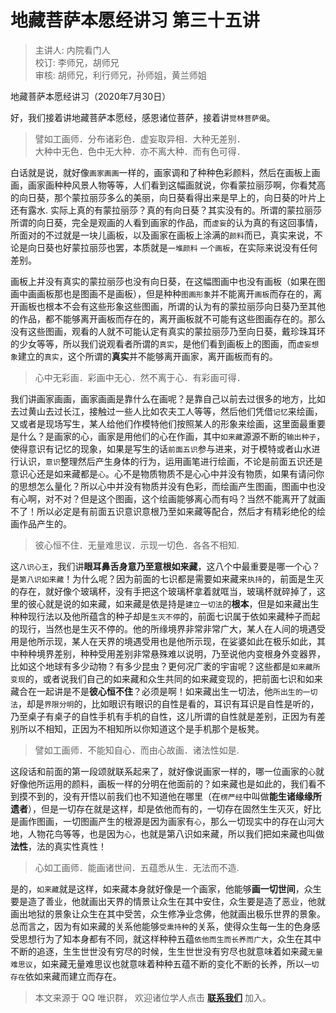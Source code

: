 # 地藏菩萨本愿经讲习 第三十五讲

> 主讲人: 内院看门人 <br />
> 校订: 李师兄，胡师兄 <br />
> 审核: 胡师兄，利行师兄，孙师姐，黄兰师姐 <br />

地藏菩萨本愿经讲习（2020年7月30日）

好，我们接着讲地藏菩萨本愿经，感恩诸位菩萨，接着讲`觉林菩萨偈`。

> 譬如工画师．分布诸彩色．虚妄取异相．大种无差别．<br />
> 大种中无色．色中无大种．亦不离大种．而有色可得．<br />

白话就是说，就好像`画家画画`一样的，画家调和了种种色彩颜料，然后在画板上画画，画家画种种风景人物等等，人们看到这幅画就说，你看蒙拉丽莎啊，你看梵高的向日葵，那个蒙拉丽莎多么的美丽，向日葵看得出来是早上的，向日葵的叶片上还有露水. 实际上真的有蒙拉丽莎？真的有向日葵？其实没有的。所谓的蒙拉丽莎所谓的向日葵，完全是观画的人看到画家的作品，而`虚妄`的认为真的有这回事情，所面对的不过就是一块儿画板，以及画家在画板上涂满的`颜料`而已，真实来说，不论是向日葵也好蒙拉丽莎也罢，本质就是`一堆颜料` `一个画板`，在实际来说没有任何差别。

画板上并没有真实的蒙拉丽莎也没有向日葵，在这幅图画中也没有画板（如果在图画中画画板那也是图画不是画板），但是种种`图画形象`并不能离开`画板`而存在的，离开画板也根本不会有这些形象这些图画，所谓的认为有的蒙拉丽莎向日葵乃至其他的作品，都不能够离开画板而存在的，离开画板就不可能有这些图画存在的。那么没有这些图画，观看的人就不可能认定有真实的蒙拉丽莎乃至向日葵，戴珍珠耳环的少女等等，所以我们说观看者所谓的`真实`，是他们看到画板上的图画，而`虚妄想象`建立的`真实`，这个所谓的**真实**并不能够离开画家，离开画板而有的。

> 心中无彩画．彩画中无心．然不离于心．有彩画可得．

我们讲画家画画，画家画画是靠什么在画呢？是靠自己以前去过很多的地方，比如去过黄山去过长江，接触过一些人比如农夫工人等等，然后他们凭借`记忆`来绘画，又或者是现场写生，某人给他们作模特他们按照某人的形象来绘画，这里面最重要是什么？是画家的心，画家是用他们的心在作画，其中`如来藏`源源不断的`输出种子`，使得意识有记忆的现象，如果是写生的话`前面五识`参与进来，对于模特或者山水进行认识，`意识`整理然后产生身体的行为，运用画笔进行绘画，不论是前面五识还是意识心还是如来藏都是`心`。心不是物质物质不是心心中并没有物质，如果有请问你的思想怎么量化？所以心中并没有物质并没有色彩，而绘画产生图画，图画中也没有心啊，对不对？但是这个图画，这个绘画能够离心而有吗？当然不能离开了就画不了！所以必定是有前面五识意识意根乃至如来藏等配合，然后才有精彩绝伦的绘画作品产生的。

> 彼心恒不住．无量难思议．示现一切色．各各不相知.

这`八识心王`，我们讲**眼耳鼻舌身意乃至意根如来藏**，这八个中最重要是哪一个心？是`第八识如来藏`！为什么呢？因为前面的七识都是需要如来藏来`执持`的，前面是生灭的存在，就好像个玻璃杯，没有手把这个玻璃杯拿着就哐当，玻璃杯就碎掉了，这里的彼心就是说的如来藏，如来藏是依是持是`建立一切法`的**根本**，但是如来藏出生种种现行法以及他所蕴含的种子却是`生灭不停`的，前面七识属于依如来藏种子而起的现行，当然也是生灭不停的。他的所缘境界非常非常广大，某人在人间的境遇受用是他所示现，某人在天界的境遇受用也是他所示现，在娑婆如此在极乐如此，其中种种境界差别，种种受用差别非常悬殊难以说明，乃至说他内变根身外变器界，比如这个地球有多少动物？有多少昆虫？更何况广袤的宇宙呢？这些都是`如来藏所变现`的，或者说我们自己的如来藏和众生共同的如来藏变现的，把前面七识和如来藏合在一起讲是不是**彼心恒不住**？必须是啊！如来藏出生一切法，他`所出生的一切法`，却是`界限分明`的，比如眼识有眼识的自性是看的，耳识有耳识是自性是听的，乃至桌子有桌子的自性手机有手机的自性，这儿所谓的自性就是差别，正因为有差别所以不相知，正因为不相知所以你知道这个是手机那个是板凳。

> 譬如工画师．不能知自心．而由心故画．诸法性如是.

这段话和前面的第一段颂就联系起来了，就好像说画家一样的，哪一位画家的`心`就好像他所运用的颜料，画板一样的分明在他面前的？如来藏也是如此的，我们看不到摸不到的，没有开悟以前我们也不知道他在哪里（在`楞严经`中叫做**能生诸缘缘所遗者**），但是一切存在就是这样，却是依他而有的，一切存在固然生生灭灭，好比是画作图画，一切图画产生的根源是因为画家有`心`，那么一切现实中的存在山河大地，人物花鸟等等，也是因为`心`，也就是第八识如来藏，所以我们把如来藏也叫做**法性**，法的真实性真性！

> 心如工画师．能画诸世间．五蕴悉从生．无法而不造.

是的，`如来藏`就是这样，如来藏本身就好像是一个画家，他能够**画一切世间**，众生要是造了善业，他就画出天界的情景让众生在其中安住，众生要是造了恶业，他就画出地狱的景象让众生在其中受苦，众生修净业念佛，他就画出极乐世界的景象。总而言之，因为有如来藏的关系他能够`受熏持种`的关系，使得众生每一生的色身感受思想行为了知本身都有不同，就这样种种五蕴`依他而生而长养而广大`，众生在其中不断的追逐，生生世世没有穷尽的时候，生生世世没有穷尽也就意味着如来藏`无量难思议`，如来藏无量难思议也就意味着种种五蕴不断的变化不断的长养，所以`一切存在`依如来藏而建立而存在。

> 本文来源于 QQ 唯识群， 欢迎诸位学人点击 **[联系我们](https://mp.weixin.qq.com/s/lZCfWjmLjgNR165Tx4_bCQ)** 加入。
